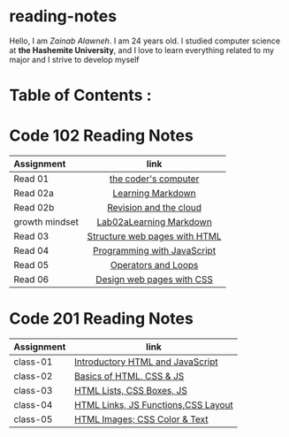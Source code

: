 # reading-notes


Hello, I am *Zainab Alawneh*. I am 24 years old. I studied computer science at **the Hashemite University**, and I love to learn everything related to my major and I strive to develop myself


# **Table of Contents :**

# **Code 102 Reading Notes**

| Assignment    |                   link                                    | 
| :---          |                  :----:                                   |
| Read 01       |[the coder's computer](code102readnote/read01.md)          | 
| Read 02a      |[Learning Markdown](code102readnote/read02a.md)            | 
| Read 02b      |[Revision and the cloud ](code102readnote/read02b.md)      | 
|growth mindset |[Lab02aLearning Markdown](code102readnote/growthMindset.md)| 
| Read 03       |[Structure web pages with HTML](code102readnote/read03.md) | 
| Read 04       |[Programming with JavaScript](code102readnote/read04.md)   |
| Read 05       |[Operators and Loops](code102readnote/read05.md)           |
| Read 06       |[Design web pages with CSS](code102readnote/read06.md)     |








#  **Code 201 Reading Notes**

 

| Assignment  |                      link                                          |
| ----------- | ---------------------------------------------------------------    |
|    class-01 | [Introductory HTML and JavaScript](code201readnote/class-01.md)    |
|    class-02 | [ Basics of HTML, CSS & JS](code201readnote/class-02.md)           |
|    class-03 | [ HTML Lists, CSS Boxes, JS](code201readnote/class-03.md)          |
|    class-04 | [ HTML Links, JS Functions,CSS Layout](code201readnote/class-04.md)|
|    class-05 | [HTML Images; CSS Color & Text](code201readnote/class-05.md)       |